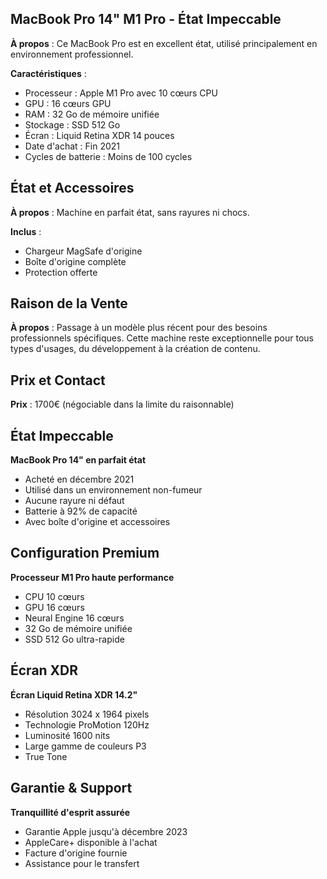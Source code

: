 ## MacBook Pro 14" M1 Pro - État Impeccable
[//]: # "fas fa-laptop text-blue-400"

**À propos** : Ce MacBook Pro est en excellent état, utilisé principalement en environnement professionnel.

**Caractéristiques** :
- Processeur : Apple M1 Pro avec 10 cœurs CPU
- GPU : 16 cœurs GPU
- RAM : 32 Go de mémoire unifiée
- Stockage : SSD 512 Go
- Écran : Liquid Retina XDR 14 pouces
- Date d'achat : Fin 2021
- Cycles de batterie : Moins de 100 cycles

## État et Accessoires
[//]: # "fas fa-box-open text-green-400"

**À propos** : Machine en parfait état, sans rayures ni chocs.

**Inclus** :
- Chargeur MagSafe d'origine
- Boîte d'origine complète
- Protection offerte

## Raison de la Vente
[//]: # "fas fa-exchange-alt text-yellow-400"

**À propos** : Passage à un modèle plus récent pour des besoins professionnels spécifiques. Cette machine reste exceptionnelle pour tous types d'usages, du développement à la création de contenu.

## Prix et Contact
[//]: # "fas fa-tag text-purple-400"

**Prix** : 1700€ (négociable dans la limite du raisonnable)

## État Impeccable
[//]: # "fas fa-star"

**MacBook Pro 14" en parfait état**

- Acheté en décembre 2021
- Utilisé dans un environnement non-fumeur
- Aucune rayure ni défaut
- Batterie à 92% de capacité
- Avec boîte d'origine et accessoires

## Configuration Premium
[//]: # "fas fa-microchip"

**Processeur M1 Pro haute performance**

- CPU 10 cœurs
- GPU 16 cœurs
- Neural Engine 16 cœurs
- 32 Go de mémoire unifiée
- SSD 512 Go ultra-rapide

## Écran XDR
[//]: # "fas fa-tv"

**Écran Liquid Retina XDR 14.2"**

- Résolution 3024 x 1964 pixels
- Technologie ProMotion 120Hz
- Luminosité 1600 nits
- Large gamme de couleurs P3
- True Tone

## Garantie & Support
[//]: # "fas fa-shield-alt"

**Tranquillité d'esprit assurée**

- Garantie Apple jusqu'à décembre 2023
- AppleCare+ disponible à l'achat
- Facture d'origine fournie
- Assistance pour le transfert